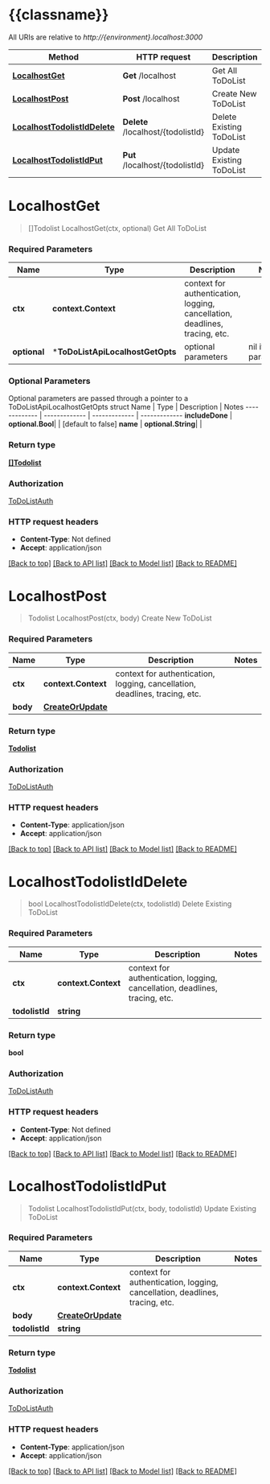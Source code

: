 # {{classname}}

All URIs are relative to *http://{environment}.localhost:3000*

Method | HTTP request | Description
------------- | ------------- | -------------
[**LocalhostGet**](ToDoListApi.md#LocalhostGet) | **Get** /localhost | Get All ToDoList
[**LocalhostPost**](ToDoListApi.md#LocalhostPost) | **Post** /localhost | Create New ToDoList
[**LocalhostTodolistIdDelete**](ToDoListApi.md#LocalhostTodolistIdDelete) | **Delete** /localhost/{todolistId} | Delete Existing ToDoList
[**LocalhostTodolistIdPut**](ToDoListApi.md#LocalhostTodolistIdPut) | **Put** /localhost/{todolistId} | Update Existing ToDoList

# **LocalhostGet**
> []Todolist LocalhostGet(ctx, optional)
Get All ToDoList

### Required Parameters

Name | Type | Description  | Notes
------------- | ------------- | ------------- | -------------
 **ctx** | **context.Context** | context for authentication, logging, cancellation, deadlines, tracing, etc.
 **optional** | ***ToDoListApiLocalhostGetOpts** | optional parameters | nil if no parameters

### Optional Parameters
Optional parameters are passed through a pointer to a ToDoListApiLocalhostGetOpts struct
Name | Type | Description  | Notes
------------- | ------------- | ------------- | -------------
 **includeDone** | **optional.Bool**|  | [default to false]
 **name** | **optional.String**|  | 

### Return type

[**[]Todolist**](array.md)

### Authorization

[ToDoListAuth](../README.md#ToDoListAuth)

### HTTP request headers

 - **Content-Type**: Not defined
 - **Accept**: application/json

[[Back to top]](#) [[Back to API list]](../README.md#documentation-for-api-endpoints) [[Back to Model list]](../README.md#documentation-for-models) [[Back to README]](../README.md)

# **LocalhostPost**
> Todolist LocalhostPost(ctx, body)
Create New ToDoList

### Required Parameters

Name | Type | Description  | Notes
------------- | ------------- | ------------- | -------------
 **ctx** | **context.Context** | context for authentication, logging, cancellation, deadlines, tracing, etc.
  **body** | [**CreateOrUpdate**](CreateOrUpdate.md)|  | 

### Return type

[**Todolist**](Todolist.md)

### Authorization

[ToDoListAuth](../README.md#ToDoListAuth)

### HTTP request headers

 - **Content-Type**: application/json
 - **Accept**: application/json

[[Back to top]](#) [[Back to API list]](../README.md#documentation-for-api-endpoints) [[Back to Model list]](../README.md#documentation-for-models) [[Back to README]](../README.md)

# **LocalhostTodolistIdDelete**
> bool LocalhostTodolistIdDelete(ctx, todolistId)
Delete Existing ToDoList

### Required Parameters

Name | Type | Description  | Notes
------------- | ------------- | ------------- | -------------
 **ctx** | **context.Context** | context for authentication, logging, cancellation, deadlines, tracing, etc.
  **todolistId** | **string**|  | 

### Return type

**bool**

### Authorization

[ToDoListAuth](../README.md#ToDoListAuth)

### HTTP request headers

 - **Content-Type**: Not defined
 - **Accept**: application/json

[[Back to top]](#) [[Back to API list]](../README.md#documentation-for-api-endpoints) [[Back to Model list]](../README.md#documentation-for-models) [[Back to README]](../README.md)

# **LocalhostTodolistIdPut**
> Todolist LocalhostTodolistIdPut(ctx, body, todolistId)
Update Existing ToDoList

### Required Parameters

Name | Type | Description  | Notes
------------- | ------------- | ------------- | -------------
 **ctx** | **context.Context** | context for authentication, logging, cancellation, deadlines, tracing, etc.
  **body** | [**CreateOrUpdate**](CreateOrUpdate.md)|  | 
  **todolistId** | **string**|  | 

### Return type

[**Todolist**](Todolist.md)

### Authorization

[ToDoListAuth](../README.md#ToDoListAuth)

### HTTP request headers

 - **Content-Type**: application/json
 - **Accept**: application/json

[[Back to top]](#) [[Back to API list]](../README.md#documentation-for-api-endpoints) [[Back to Model list]](../README.md#documentation-for-models) [[Back to README]](../README.md)

